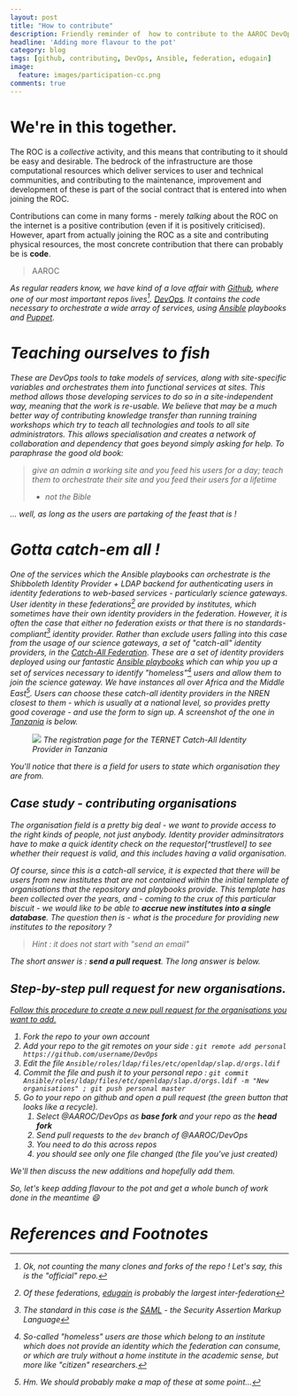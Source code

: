 ```yaml
---
layout: post
title: "How to contribute"
description: Friendly reminder of  how to contribute to the AAROC DevOps repo
headline: 'Adding more flavour to the pot'
category: blog
tags: [github, contributing, DevOps, Ansible, federation, edugain]
image:
  feature: images/participation-cc.png
comments: true
---
```


# We're in this together.

The ROC is a *collective* activity, and this means that contributing to it should be easy and desirable. The bedrock of the infrastructure are those computational resources which deliver services to user and technical communities, and contributing to the maintenance, improvement and development of these is part of the social contract that is entered into when joining the ROC.

Contributions can come in many forms - merely  *talking* about the ROC on the internet is a positive contribution (even if it is positively criticised). However, apart from actually joining the ROC as a site and contributing physical resources, the most concrete contribution that there can probably be is **code**.

> AAROC <i class="fa fa-heart-o"> <i class="fa fa-github">

As regular readers know, we have kind of a love affair with [Github](https://github.com), where one of our most important repos lives[^NoClones]. [DevOps](https://github.com/DevOps). It contains the code necessary to orchestrate a wide array of services, using [Ansible](http://www.ansible.com) playbooks and [Puppet](http://www.puppetlabs.com).

# Teaching ourselves to fish

These are DevOps tools to take *models* of services, along with *site-specific variables* and orchestrates them into functional services at sites. This method allows those *developing* services to do so in a site-independent way, meaning that the work is re-usable. We believe that may be a much better way of contributing knowledge transfer than running training workshops which try to teach all technologies and tools to all site administrators. This allows specialisation and creates a network of collaboration and dependency that goes beyond simply asking for help. To paraphrase the good old book:

> give an admin a working site and you feed his users for a day; teach them to orchestrate their site and you feed their users for a lifetime <br>
>  - _not the Bible_

... well, as long as the users are partaking of the feast that is !

# Gotta catch-em all !

One of the services which the Ansible playbooks can orchestrate is the Shibboleth Identity Provider + LDAP backend for authenticating users in identity federations to web-based services - particularly science gateways. User identity in these federations[^edugain] are provided by institutes, which sometimes have their own identity providers in the federation. However, it is often the case that either no federation exists or that there is no standards-compliant[^SAML] identity provider. Rather than exclude users falling into this case from the usage of our science gateways, a set of "catch-all" identity providers, in the [Catch-All Federation](http://gridp.garr.it). These are a set of identity providers deployed using our fantastic [Ansible playbooks](https://github.com/AAROC/DevOps/wiki/idp-ldap-playbook) which can whip you up a set of services necessary to identify "homeless"[^homeless] users and allow them to join the science gateway. We have instances all over Africa and the Middle East[^map]. Users can choose these catch-all identity providers in the NREN closest to them - which is usually at a national level, so provides pretty good coverage - and use the form to sign up. A screenshot of the one in [Tanzania](http://idp.ternet.or.tz) is below.

<figure>
<img src="{{ site_url }}/images/ternet-idp.png" href="https://idp.ternet.or.tz"/>
<caption>The registration page for the TERNET Catch-All Identity Provider in Tanzania</caption>
</figure>

You'll notice that there is a field for users to state which organisation they are from.

## Case study - contributing organisations

The organisation field is a pretty big deal - we want to provide access to the *right* kinds of people, not just anybody. Identity provider adminsitrators have to make a quick identity check on the requestor[^trustlevel] to see whether their request is valid, and this includes having a valid organisation.

Of course, since this is a catch-all service, it is expected that there will be users from *new* institutes that are not contained within the initial template of organisations that the repository and playbooks provide. This template has been collected over the years, and - coming to the crux of this particular biscuit - we would like to be able to **accrue new institutes into a single database**. The question then is  - what is the procedure for providing new institutes to the
repository ?

> Hint : it does not start with "send an email"

The short answer is : ***send a pull request***. The long answer is below.

## Step-by-step pull request for  new organisations.

[Follow this procedure to create a new pull request for the organisations you want to add.](https://github.com/AAROC/DevOps/wiki/idp-ldap-playbook)

  1. Fork the repo to your own account
  1. Add your repo to the git remotes on your side : `git remote add personal https://github.com/username/DevOps`
  1. Edit the file `Ansible/roles/ldap/files/etc/openldap/slap.d/orgs.ldif`
  1. Commit the file and push it to your personal repo : `git commit Ansible/roles/ldap/files/etc/openldap/slap.d/orgs.ldif -m "New organisations" ; git push personal master`
  1. Go to your repo on github and open a pull request (the green button that looks like a recycle).
     1. Select @AAROC/DevOps as ***base fork*** and your repo as the ***head fork***
     1. Send pull requests to the `dev` branch of @AAROC/DevOps
     1. You need to do this _across repos_
     1. you should see only one file changed (the file you've just created)

We'll then discuss the new additions and hopefully add them.

So, let's keep adding flavour to the pot and get a whole bunch of work done in the meantime  :smile:


# References and Footnotes

[^NoClones]: Ok, not counting the many clones and forks of the repo ! Let's say, this is the "official" repo.
[^edugain]: Of these federations, [edugain](http://www.geant.net/service/eduGAIN/Pages/home.aspx) is probably the largest *inter-federation*
[^SAML]: The standard in this case is the [SAML](https://www.oasis-open.org/standards#samlv2.0) - the Security Assertion Markup Language
[^homeless]: So-called "homeless" users are those which belong to an institute which does not provide an identity which the federation can consume, or which are truly without a home institute in the academic sense, but more like "citizen" researchers.
[^map]: Hm. We should probably make a map of these at some point...
[^trustlevevl]: While this is not the same as a true identity verification, such as is done with the issuance of personal certificates, it does provide a minimal level of trust.
